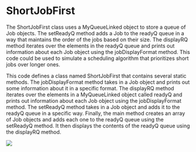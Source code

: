 # ShortJobFirst

The ShortJobFirst class uses a MyQueueLinked object to store a queue of Job objects. The setReadyQ method adds a Job to the readyQ queue in a way that maintains the order of the jobs based on their size. The displayRQ method iterates over the elements in the readyQ queue and prints out information about each Job object using the jobDisplayFormat method. This code could be used to simulate a scheduling algorithm that prioritizes short jobs over longer ones.

This code defines a class named ShortJobFirst that contains several static methods. The jobDisplayFormat method takes in a Job object and prints out some information about it in a specific format. The displayRQ method iterates over the elements in a MyQueueLinked object called readyQ and prints out information about each Job object using the jobDisplayFormat method. The setReadyQ method takes in a Job object and adds it to the readyQ queue in a specific way. Finally, the main method creates an array of Job objects and adds each one to the readyQ queue using the setReadyQ method. It then displays the contents of the readyQ queue using the displayRQ method.

<img src="https://6a6feeae-6e2b-49df-9ed4-2480d42a5083.id.repl.co/images/p3.png"/>
